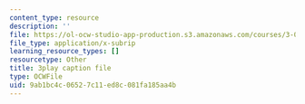 ```yaml
---
content_type: resource
description: ''
file: https://ol-ocw-studio-app-production.s3.amazonaws.com/courses/3-091sc-introduction-to-solid-state-chemistry-fall-2010/9ab1bc4c06527c11ed8c081fa185aa4b_c_4dDw7iLn8.srt
file_type: application/x-subrip
learning_resource_types: []
resourcetype: Other
title: 3play caption file
type: OCWFile
uid: 9ab1bc4c-0652-7c11-ed8c-081fa185aa4b
---
```

